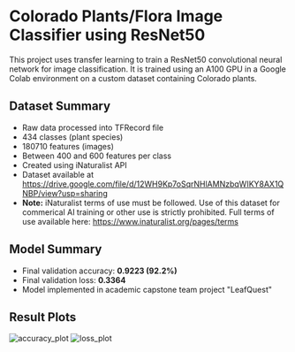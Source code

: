 # Colorado Plants/Flora Image Classifier using ResNet50

This project uses transfer learning to train a ResNet50 convolutional neural network for image classification. It is trained using an A100 GPU in a Google Colab environment on a custom dataset containing Colorado plants.

## Dataset Summary
- Raw data processed into TFRecord file
- 434 classes (plant species)
- 180710 features (images)
- Between 400 and 600 features per class
- Created using iNaturalist API
- Dataset available at https://drive.google.com/file/d/12WH9Kp7oSqrNHlAMNzbqWIKY8AX1QNBP/view?usp=sharing
- **Note:** iNaturalist terms of use must be followed. Use of this dataset for commerical AI training or other use is strictly prohibited. Full terms of use available here: https://www.inaturalist.org/pages/terms

## Model Summary
- Final validation accuracy: **0.9223 (92.2%)**
- Final validation loss: **0.3364**
- Model implemented in academic capstone team project "LeafQuest"

## Result Plots
![accuracy_plot](https://github.com/user-attachments/assets/7fe27eea-c295-4913-a6ea-641446a06842)
![loss_plot](https://github.com/user-attachments/assets/3d679bfb-fbc8-42f4-b2ce-518d4fca2d44)
